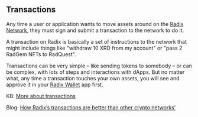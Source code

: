 ## Transactions

Any time a user or application wants to move assets around on the [Radix Network](?glossaryAnchor=radixnetwork), they must  sign and submit a transaction to the network to do it.

A transaction on Radix is basically a set of instructions to the network that might include things like "withdraw 10 XRD from my account" or "pass 2 RadGem NFTs to RadQuest".

Transactions can be very simple – like sending tokens to somebody – or can be complex, with lots of steps and interactions with dApps. But no matter what, any time a transaction touches your own assets, you will see and approve it in your [Radix Wallet](?glossaryAnchor=radixwallet) app first.

KB: [More about transactions](https://learn.radixdlt.com/article/what-is-a-transaction-in-crypto)

Blog: [How Radix’s transactions are better than other crypto networks’](https://www.radixdlt.com/blog/radixs-asset-oriented-transactions)
